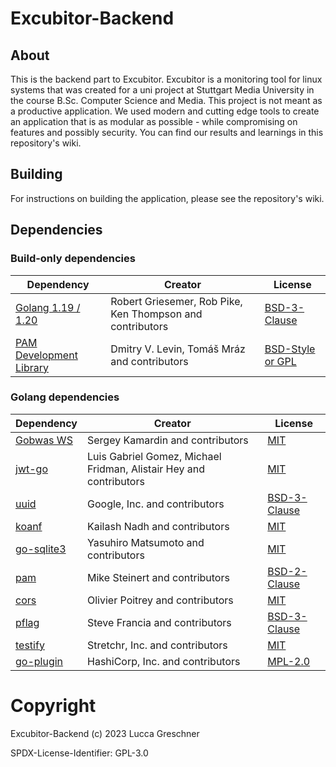 # Excubitor-Backend

## About

This is the backend part to Excubitor. Excubitor is a monitoring tool for linux systems that was created for a uni project at Stuttgart Media University in the course B.Sc. Computer Science and Media. This project is not meant as a productive application. We used modern and cutting edge tools to create an application that is as modular as possible - while compromising on features and possibly security. You can find our results and learnings in this repository's wiki.

## Building

For instructions on building the application, please see the repository's wiki.

## Dependencies

### Build-only dependencies

| Dependency                                                        | Creator                                                    | License                                                                        |
|-------------------------------------------------------------------|------------------------------------------------------------|--------------------------------------------------------------------------------|
| [Golang 1.19 / 1.20](https://github.com/golang/go)                | Robert Griesemer, Rob Pike, Ken Thompson and contributors  | [BSD-3-Clause](https://github.com/golang/go/blob/master/LICENSE)               |
| [PAM Development Library](https://github.com/linux-pam/linux-pam) | Dmitry V. Levin, Tomáš Mráz and contributors               | [BSD-Style or GPL](https://github.com/linux-pam/linux-pam/blob/master/COPYING) |

### Golang dependencies

| Dependency                                          | Creator                                                            | License                                                              |
|-----------------------------------------------------|--------------------------------------------------------------------|----------------------------------------------------------------------|
| [Gobwas WS](https://github.com/gobwas/ws)           | Sergey Kamardin and contributors                                   | [MIT](https://github.com/gobwas/ws/blob/master/LICENSE)              |
| [jwt-go](https://github.com/golang-jwt/jwt)         | Luis Gabriel Gomez, Michael Fridman, Alistair Hey and contributors | [MIT](https://github.com/golang-jwt/jwt/blob/main/LICENSE)           |
| [uuid](https://github.com/google/uuid)              | Google, Inc. and contributors                                      | [BSD-3-Clause](https://github.com/google/uuid)                       |
| [koanf](https://github.com/knadh/koanf)             | Kailash Nadh and contributors                                      | [MIT](https://github.com/knadh/koanf/blob/master/LICENSE)            |
| [go-sqlite3](https://github.com/mattn/go-sqlite3)   | Yasuhiro Matsumoto and contributors                                | [MIT](https://github.com/mattn/go-sqlite3/blob/master/LICENSE)       |
| [pam](https://github.com/msteinert/pam)             | Mike Steinert and contributors                                     | [BSD-2-Clause](https://github.com/msteinert/pam/blob/master/LICENSE) |
| [cors](https://github.com/rs/cors)                  | Olivier Poitrey and contributors                                   | [MIT](https://github.com/rs/cors/blob/master/LICENSE)                |
| [pflag](https://github.com/spf13/pflag)             | Steve Francia and contributors                                     | [BSD-3-Clause](https://github.com/spf13/pflag/blob/master/LICENSE)   |
| [testify](https://github.com/stretchr/testify)      | Stretchr, Inc. and contributors                                    | [MIT](https://github.com/stretchr/testify/blob/master/LICENSE)       |
| [go-plugin](https://github.com/hashicorp/go-plugin) | HashiCorp, Inc. and contributors                                   | [MPL-2.0](https://github.com/hashicorp/go-plugin/blob/main/LICENSE)  |

# Copyright

Excubitor-Backend (c) 2023 Lucca Greschner

SPDX-License-Identifier: GPL-3.0
